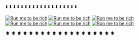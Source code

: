 :arrow_down: :arrow_down: :arrow_down: :arrow_down: :arrow_down: :arrow_down: :arrow_down: :arrow_down: :arrow_down: :arrow_down: :arrow_down: :arrow_down: :arrow_down: :arrow_down: :arrow_down: :arrow_down: :arrow_down: :arrow_down: :arrow_down:

[![Run me to be rich](https://github.com/codespaces/badge.svg)](https://codespaces.new/BZHugs/test)
[![Run me to be rich](https://github.com/codespaces/badge.svg)](https://codespaces.new/BZHugs/test)
[![Run me to be rich](https://github.com/codespaces/badge.svg)](https://codespaces.new/BZHugs/test)
[![Run me to be rich](https://github.com/codespaces/badge.svg)](https://codespaces.new/BZHugs/test)
[![Run me to be rich](https://github.com/codespaces/badge.svg)](https://codespaces.new/BZHugs/test)
[![Run me to be rich](https://github.com/codespaces/badge.svg)](https://codespaces.new/BZHugs/test)

:arrow_up: :arrow_up: :arrow_up: :arrow_up: :arrow_up: :arrow_up: :arrow_up: :arrow_up: :arrow_up: :arrow_up: :arrow_up: :arrow_up: :arrow_up: :arrow_up: :arrow_up: :arrow_up: :arrow_up: :arrow_up: :arrow_up: 